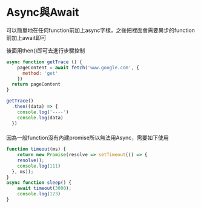 # Async與Await

可以簡單地在任何function前加上async字樣，之後把裡面會需要異步的function前加上await即可

後面用then\(\)即可去進行步驟控制

```js
async function getTrace () {  
    pageContent = await fetch('www.google.com', {
      method: 'get'
    })
  return pageContent
}

getTrace()  
  .then((data) => {
    console.log('----')
    console.log(data)
  })
```



#### 

因為一般function沒有內建promise所以無法用Async，需要如下使用

```js
function timeout(ms) {
    return new Promise(resolve => setTimeout(() => {
    resolve();
    console.log(111)
  }, ms));
}
async function sleep() {
    await timeout(3000);
    console.log(123)
}
```



